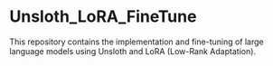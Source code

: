 # Unsloth_LoRA_FineTune
This repository contains the implementation and fine-tuning of large language models using Unsloth and LoRA (Low-Rank Adaptation).
